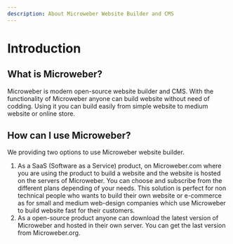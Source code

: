 ```yaml
---
description: About Microweber Website Builder and CMS
---
```


# Introduction

## What is Microweber?

Microweber is modern open-source website builder and CMS. With the functionality of Microweber anyone can build website without need of codding. Using it you can build easily from simple website to medium website or online store.&#x20;

## How can I use Microweber?

We providing two options to use Microweber website builder.&#x20;

1. As a SaaS (Software as a Service) product, on Microweber.com where you are using the product to build a website and the website is hosted on the servers of Microweber. You can choose and subscribe from the different plans depending of your needs. This solution is perfect for non technical people who wants to build their own website or e-commerce as for small and medium web-design companies which use Microweber to build website fast for their customers.&#x20;
2. As a open-source product anyone can download the latest version of Microweber and hosted in their own server. You can get the last version from Microweber.org.

